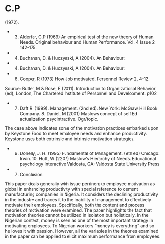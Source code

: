 # C.P

(1972).

- 3. Alderfer, C.P (1969) An empirical test of the new theory of Human Needs. Original behaviour and Human Performance. Vol. 4 Issue 2 142-175.

- 4. Buchanan, D. & Huczynski, A (2004). An Behaviour:

- 4. Buchanan, D. & Huczynski, A (2004). An Behaviour:

- 6. Cooper, R (1973) How Job motivated. Personnel Review 2, 4-12.

Source: Butler, M & Rose, E (2011). Introduction to Organizational Behavior (ed), London, The Chartered Institute of Personnel and Development. p102

- 7. Daft R. (1999). Management. (2nd ed). New York: McGraw Hill Book Company. 8. Daniel, M (2001) Maslows concept of self Ed actualization psycintractive. Ogr/topic.

The case above indicates some of the motivation practices embarked upon by Keystone Food to meet employee needs and enhance productivity. Keystone uses both extrinsic and intrinsic motivation strategies.

- 9. Donelly, J. H. (1995) Fundamental of Management. (9th ed) Chicago: Irwin. 10. Hutt, W (2207) Maslow’s Hierarchy of Needs. Educational psychology Interactive Valdosta, GA: Valdosta State University Press

- 7. Conclusion

This paper deals generally with issue pertinent to employee motivation as global in enhancing productivity with special reference to cement manufacturing companies in Nigeria. It considers the declining productivity in the industry and traces it to the inability of management to effectively motivate their employees. Specifically, both the content and process theories of motivation were examined. The paper highlights the fact that motivation theories cannot be utilized in isolation but holistically. In the Nigerian context, money is seen as one of the most important strategy in motivating employees. To Nigerian workers “money is everything” and so he loves it with passion. However, all the variables in the theories examined in the paper can be applied to elicit maximum performance from employees.